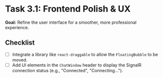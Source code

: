 # Task 3.1: Frontend Polish & UX

**Goal:** Refine the user interface for a smoother, more professional experience.

## Checklist

- [ ] Integrate a library like `react-draggable` to allow the `FloatingBubble` to be moved.
- [ ] Add UI elements in the `ChatWindow` header to display the SignalR connection status (e.g., "Connected", "Connecting..."). 